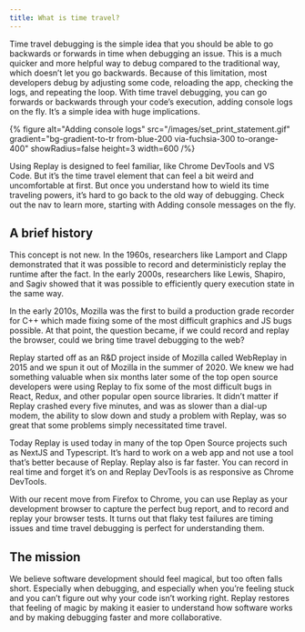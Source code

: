 ```yaml
---
title: What is time travel?
---
```


Time travel debugging is the simple idea that you should be able to go backwards or forwards in time when debugging an issue. This is a much quicker and more helpful way to debug compared to the traditional way, which doesn’t let you go backwards. Because of this limitation, most developers debug by adjusting some code, reloading the app, checking the logs, and repeating the loop. With time travel debugging, you can go forwards or backwards through your code’s execution, adding console logs on the fly. It’s a simple idea with huge implications.

{% figure
    alt="Adding console logs"
    src="/images/set_print_statement.gif"
    gradient="bg-gradient-to-tr from-blue-200 via-fuchsia-300 to-orange-400"
    showRadius=false
    height=3
    width=600
/%}

Using Replay is designed to feel familiar, like Chrome DevTools and VS Code. But it’s the time travel element that can feel a bit weird and uncomfortable at first. But once you understand how to wield its time traveling powers, it’s hard to go back to the old way of debugging. Check out the nav to learn more, starting with Adding console messages on the fly.

## A brief history

This concept is not new. In the 1960s, researchers like Lamport and Clapp demonstrated that it was possible to record and deterministicly replay the runtime after the fact. In the early 2000s, researchers like Lewis, Shapiro, and Sagiv showed that it was possible to efficiently query execution state in the same way.

In the early 2010s, Mozilla was the first to build a production grade recorder for C++ which made fixing some of the most difficult graphics and JS bugs possible. At that point, the question became, if we could record and replay the browser, could we bring time travel debugging to the web?

Replay started off as an R&D project inside of Mozilla called WebReplay in 2015 and we spun it out of Mozilla in the summer of 2020. We knew we had something valuable when six months later some of the top open source developers were using Replay to fix some of the most difficult bugs in React, Redux, and other popular open source libraries. It didn’t matter if Replay crashed every five minutes, and was as slower than a dial-up modem, the ability to slow down and study a problem with Replay, was so great that some problems simply necessitated time travel.

Today Replay is used today in many of the top Open Source projects such as NextJS and Typescript. It’s hard to work on a web app and not use a tool that’s better because of Replay. Replay also is far faster. You can record in real time and forget it’s on and Replay DevTools is as responsive as Chrome DevTools.

With our recent move from Firefox to Chrome, you can use Replay as your development browser to capture the perfect bug report, and to record and replay your browser tests. It turns out that flaky test failures are timing issues and time travel debugging is perfect for understanding them.

## The mission

We believe software development should feel magical, but too often falls short. Especially when debugging, and especially when you’re feeling stuck and you can’t figure out why your code isn’t working right. Replay restores that feeling of magic by making it easier to understand how software works and by making debugging faster and more collaborative.
